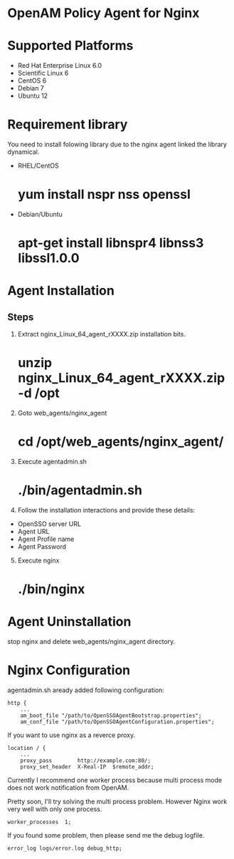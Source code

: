 OpenAM Policy Agent for Nginx
=============================

# Supported Platforms

 - Red Hat Enterprise Linux 6.0
 - Scientific Linux 6
 - CentOS 6
 - Debian 7
 - Ubuntu 12

# Requirement library

You need to install folowing library due to the nginx agent linked the
library dynamical.

 * RHEL/CentOS

      # yum install nspr nss openssl

 * Debian/Ubuntu

      # apt-get install libnspr4 libnss3 libssl1.0.0

# Agent Installation

## Steps

 1. Extract nginx_Linux_64_agent_rXXXX.zip installation bits.

      # unzip nginx_Linux_64_agent_rXXXX.zip -d /opt

 2. Goto web_agents/nginx_agent

      # cd /opt/web_agents/nginx_agent/

 3. Execute agentadmin.sh

      # ./bin/agentadmin.sh

 4. Follow the installation interactions and provide these details:

 - OpenSSO server URL
 - Agent URL
 - Agent Profile name
 - Agent Password

 5. Execute nginx

      # ./bin/nginx

# Agent Uninstallation

stop nginx and delete web_agents/nginx_agent directory.

# Nginx Configuration

agentadmin.sh aready added following configuration:

    http {
        ...
        am_boot_file "/path/to/OpenSSOAgentBootstrap.properties";
        am_conf_file "/path/to/OpenSSOAgentConfiguration.properties";

If you want to use nginx as a reverce proxy.

    location / {
        ...
        proxy_pass        http://example.com:80/;
        proxy_set_header  X-Real-IP  $remote_addr;

Currently I recommend one worker process because multi process mode
does not work notification from OpenAM.

Pretty soon, I'll try solving the multi process problem. However Nginx
work very well with only one process.

    worker_processes  1;

If you found some problem, then please send me the debug logfile.

    error_log logs/error.log debug_http;
